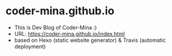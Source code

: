 # coder-mina.github.io

* This is Dev Blog of Coder-Mina :) 
* URL: https://coder-mina.github.io/index.html
* based on Hexo (static website generator) & Travis (automatic deployment)
